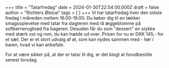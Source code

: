 +++
title = "Tatarfredag"
date = 2024-01-30T22:54:00.000Z
draft = false
author = "Richters Ølstue"
tags = [ ]
+++
Vi har tatarfredag hver den sidste fredag i måneden mellem 16.00-19.00. Du køber dig til en lækker smagsoplevelse med tatar fra slagteren med rå æggeblomme på softkernerugbrød fra bageren. Desuden får du som "dessert" en stykke med stærk ost og rom, du kan hælde ud over. Prisen for nu er DKK 145,- for et sæt. Der er et stort udvalg af øl, som kan nydes sammen med - hør i baren, hvad vi kan anbefale.

For at være sikker på, at der er tatar til dig, er det klogt at forudbestille senest torsdag.